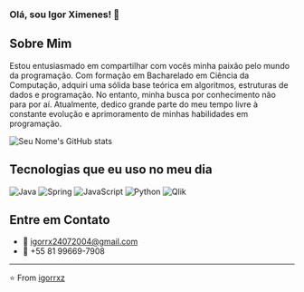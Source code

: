 ### Olá, sou Igor Ximenes! 👋

## Sobre Mim
Estou entusiasmado em compartilhar com vocês minha paixão pelo mundo da programação. Com formação em Bacharelado em Ciência da Computação, adquiri uma sólida base teórica em algoritmos, estruturas de dados e programação. No entanto, minha busca por conhecimento não para por aí. Atualmente, dedico grande parte do meu tempo livre à constante evolução e aprimoramento de minhas habilidades em programação.

![Seu Nome's GitHub stats](https://github-readme-stats.vercel.app/api?username=igorrxz&show_icons=true&theme=radical)

## Tecnologias que eu uso no meu dia
![Java](https://img.shields.io/badge/Java-%23ED8B00.svg?style=for-the-badge&logo=java&logoColor=white)
![Spring](https://img.shields.io/badge/Spring-%236DB33F.svg?style=for-the-badge&logo=spring&logoColor=white)
![JavaScript](https://img.shields.io/badge/JavaScript-%23323330.svg?style=for-the-badge&logo=javascript&logoColor=%23F7DF1E)
![Python](https://img.shields.io/badge/Python-%2314354C.svg?style=for-the-badge&logo=python&logoColor=white)
![Qlik](https://img.shields.io/badge/Qlik-%2300B0F0.svg?style=for-the-badge&logo=qlik&logoColor=white)

## Entre em Contato
- 📧 igorrx24072004@gmail.com
- 📱 +55 81 99669-7908

---

⭐️ From [igorrxz](https://github.com/igorrxz)
